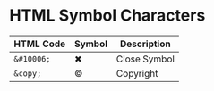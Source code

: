 # HTML Symbol Characters

| HTML Code | Symbol | Description |
| --------- | ------ | ----------- |
| ```&#10006;``` | &#10006; | Close Symbol |
| ```&copy;``` | &copy; | Copyright |
